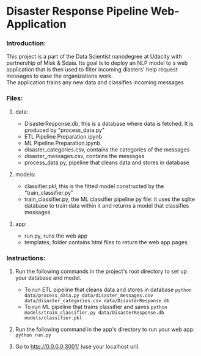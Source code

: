 # Disaster Response Pipeline Web-Application

### Introduction:
This project is a part of the Data Scientist nanodegree at Udacity with partnership of Misk & Sdaia. Its goal is to deploy an NLP model to a web application that is then used to filter incoming diasters' help request messages to ease the organizations work.<br>
The application trains any new data and classifies incoming messages

### Files:
1. data: 
    - DisasterResponse.db, this is a database where data is fetched. It is produced by "process_data.py"
    - ETL Pipeline Preparation.ipynb
    - ML Pipeline Preparation.ipynb
    - disaster_categories.csv, contains the categories of the messages
    - disaster_messages.csv, contains the messages
    - process_data.py, pipeline that cleans data and stores in database

3. models:
    - classifier.pkl, this is the fitted model constructed by the "train_classifier.py"
    - train_classifier.py, the ML classifier pipeline py file: it uses the sqlite database to train data within it and returns a model that classifies messages

5. app:
    - run.py, runs the web app
    - templates, folder contains html files to return the web app pages

### Instructions:
1. Run the following commands in the project's root directory to set up your database and model.

    - To run ETL pipeline that cleans data and stores in database
        `python data/process_data.py data/disaster_messages.csv data/disaster_categories.csv data/DisasterResponse.db`
    - To run ML pipeline that trains classifier and saves
        `python models/train_classifier.py data/DisasterResponse.db models/classifier.pkl`

2. Run the following command in the app's directory to run your web app.
    `python run.py`

3. Go to http://0.0.0.0:3001/ (use your localhost url)

